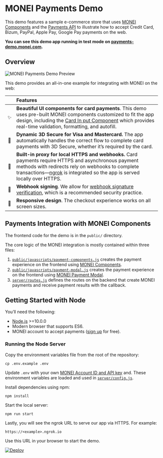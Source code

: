 # MONEI Payments Demo

This demo features a sample e-commerce store that uses [MONEI Components](https://docs.monei.com/docs/monei-js-overview) and the [Payments API](https://docs.monei.com/api/#tag/Payments) to illustrate how to accept Credit Card, Bizum, PayPal, Apple Pay, Google Pay payments on the web.

**You can see this demo app running in test mode on [payments-demo.monei.com](https://payments-demo.monei.com).**

## Overview

![MONEI Payments Demo Preview](/public/images/preview.png)

This demo provides an all-in-one example for integrating with MONEI on the web:

<!-- prettier-ignore -->
|     | Features
:---: | :---
✨ | **Beautiful UI components for card payments**. This demo uses pre-built MONEI components customized to fit the app design, including the [Card In put Component](https://docs.monei.com/docs/monei-js-overview) which provides real-time validation, formatting, and autofill.
🔐 | **Dynamic 3D Secure for Visa and Mastercard.** The app automatically handles the correct flow to complete card payments with 3D Secure, whether it’s required by the card.
🚀 | **Built-in proxy for local HTTPS and webhooks.** Card payments require HTTPS and asynchronous payment methods with redirects rely on webhooks to complete transactions—[ngrok](https://ngrok.com/) is integrated so the app is served locally over HTTPS.
🔧 | **Webhook signing**. We allow for [webhook signature verification](https://docs.monei.com/docs/verify-signature), which is a recommended security practice.
📱 | **Responsive design**. The checkout experience works on all screen sizes.

## Payments Integration with MONEI Components

The frontend code for the demo is in the `public/` directory.

The core logic of the MONEI integration is mostly contained within three files:

1.  [`public/javascripts/payment-components.js`](public/javascript/payment-components.js) creates the payment experience on the frontend using [MONEI Components](https://docs.monei.com/docs/monei-js-overview).
2.  [`public/javascripts/payment-modal.js`](public/javascript/payment-modal.js) creates the payment experience on the frontend using [MONEI Payment Modal](https://docs.monei.com/docs/use-payment-modal).
3.  [`server/routes.js`](server/routes.js) defines the routes on the backend that create MONEI payments and receive payment results with the callback.

## Getting Started with Node

You’ll need the following:

- [Node.js](http://nodejs.org) >=10.0.0
- Modern browser that supports ES6.
- MONEI account to accept payments ([sign up](https://dashboard.monei.com/?action=signUp) for free).

### Running the Node Server

Copy the environment variables file from the root of the repository:

    cp .env.example .env

Update `.env` with your own [MONEI Account ID and API key](https://dashboard.monei.com/settings/api) and. These environment variables are loaded and used in [`server/config.js`](/server/config.js).

Install dependencies using npm:

    npm install

Start the local server:

    npm run start

Lastly, you will see the ngrok URL to serve our app via HTTPS. For example:

    https://<example>.ngrok.io

Use this URL in your browser to start the demo.

[![Deploy](https://www.herokucdn.com/deploy/button.svg)](https://heroku.com/deploy)
